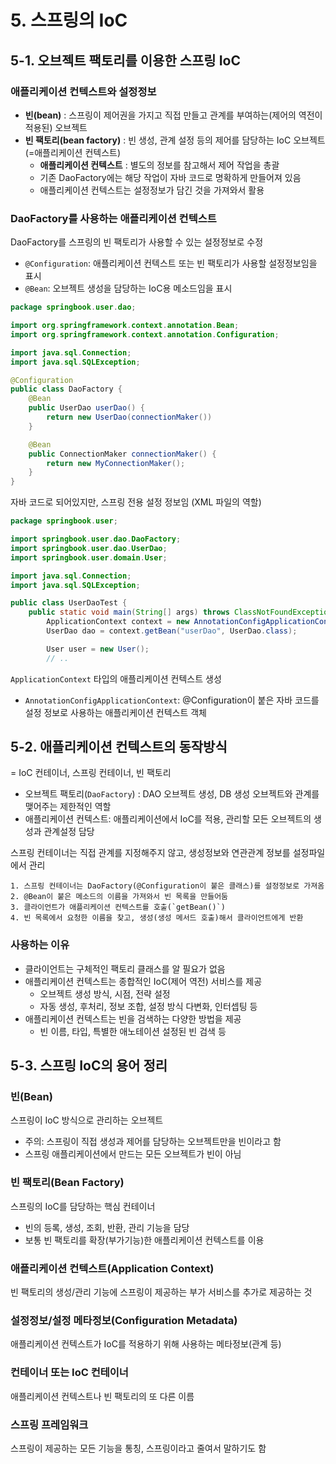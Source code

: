 # 5. 스프링의 IoC
## 5-1. 오브젝트 팩토리를 이용한 스프링 IoC
### 애플리케이션 컨텍스트와 설정정보
* **빈(bean)** : 스프링이 제어권을 가지고 직접 만들고 관계를 부여하는(제어의 역전이 적용된) 오브젝트
* **빈 팩토리(bean factory)** : 빈 생성, 관계 설정 등의 제어를 담당하는 IoC 오브젝트 (=애플리케이션 컨텍스트)
    * **애플리케이션 컨텍스트** : 별도의 정보를 참고해서 제어 작업을 총괄
    * 기존 DaoFactory에는 해당 작업이 자바 코드로 명확하게 만들어져 있음
    * 애플리케이션 컨텍스트는 설정정보가 담긴 것을 가져와서 활용
    
### DaoFactory를 사용하는 애플리케이션 컨텍스트
DaoFactory를 스프링의 빈 팩토리가 사용할 수 있는 설정정보로 수정

* `@Configuration`: 애플리케이션 컨텍스트 또는 빈 팩토리가 사용할 설정정보임을 표시
* `@Bean`: 오브젝트 생성을 담당하는 IoC용 메소드임을 표시 

```java
package springbook.user.dao;

import org.springframework.context.annotation.Bean;
import org.springframework.context.annotation.Configuration;

import java.sql.Connection;
import java.sql.SQLException;

@Configuration
public class DaoFactory {
    @Bean
    public UserDao userDao() {
        return new UserDao(connectionMaker())
    }

    @Bean
    public ConnectionMaker connectionMaker() {
        return new MyConnectionMaker();
    }
}
```
자바 코드로 되어있지만, 스프링 전용 설정 정보임 (XML 파일의 역할)

```java
package springbook.user;

import springbook.user.dao.DaoFactory;
import springbook.user.dao.UserDao;
import springbook.user.domain.User;

import java.sql.Connection;
import java.sql.SQLException;

public class UserDaoTest {
    public static void main(String[] args) throws ClassNotFoundException, SQLException {
        ApplicationContext context = new AnnotationConfigApplicationContext(DaoFactory.class);
        UserDao dao = context.getBean("userDao", UserDao.class);

        User user = new User();
        // ..
```
`ApplicationContext` 타입의 애플리케이션 컨텍스트 생성
* `AnnotationConfigApplicationContext`: @Configuration이 붙은 자바 코드를 설정 정보로 사용하는 애플리케이션 컨텍스트 객체

## 5-2. 애플리케이션 컨텍스트의 동작방식
= IoC 컨테이너, 스프링 컨테이너, 빈 팩토리

* 오브젝트 팩토리(`DaoFactory`) : DAO 오브젝트 생성, DB 생성 오브젝트와 관계를 맺어주는 제한적인 역할
* 애플리케이션 컨텍스트: 애플리케이션에서 IoC를 적용, 관리할 모든 오브젝트의 생성과 관계설정 담당

스프링 컨테이너는 직접 관계를 지정해주지 않고, 생성정보와 연관관계 정보를 설정파일에서 관리

    1. 스프링 컨테이너는 DaoFactory(@Configuration이 붙은 클래스)를 설정정보로 가져옴
    2. @Bean이 붙은 메소드의 이름을 가져와서 빈 목록을 만들어둠
    3. 클라이언트가 애플리케이션 컨텍스트를 호출(`getBean()`)
    4. 빈 목록에서 요청한 이름을 찾고, 생성(생성 메서드 호출)해서 클라이언트에게 반환
 
### 사용하는 이유
* 클라이언트는 구체적인 팩토리 클래스를 알 필요가 없음
* 애플리케이션 컨텍스트는 종합적인 IoC(제어 역전) 서비스를 제공
    * 오브젝트 생성 방식, 시점, 전략 설정
    * 자동 생성, 후처리, 정보 조합, 설정 방식 다변화, 인터셉팅 등
* 애플리케이션 컨텍스트는 빈을 검색하는 다양한 방법을 제공
    * 빈 이름, 타입, 특별한 애노테이션 설정된 빈 검색 등

## 5-3. 스프링 IoC의 용어 정리
### 빈(Bean)
스프링이 IoC 방식으로 관리하는 오브젝트
* 주의: 스프링이 직접 생성과 제어를 담당하는 오브젝트만을 빈이라고 함
* 스프링 애플리케이션에서 만드는 모든 오브젝트가 빈이 아님

### 빈 팩토리(Bean Factory)
스프링의 IoC를 담당하는 핵심 컨테이너
* 빈의 등록, 생성, 조회, 반환, 관리 기능을 담당
* 보통 빈 팩토리를 확장(부가기능)한 애플리케이션 컨텍스트를 이용

### 애플리케이션 컨텍스트(Application Context)
빈 팩토리의 생성/관리 기능에 스프링이 제공하는 부가 서비스를 추가로 제공하는 것

### 설정정보/설정 메타정보(Configuration Metadata)
애플리케이션 컨텍스트가 IoC를 적용하기 위해 사용하는 메타정보(관계 등)

### 컨테이너 또는 IoC 컨테이너
애플리케이션 컨텍스트나 빈 팩토리의 또 다른 이름

### 스프링 프레임워크
스프링이 제공하는 모든 기능을 통칭, 스프링이라고 줄여서 말하기도 함
